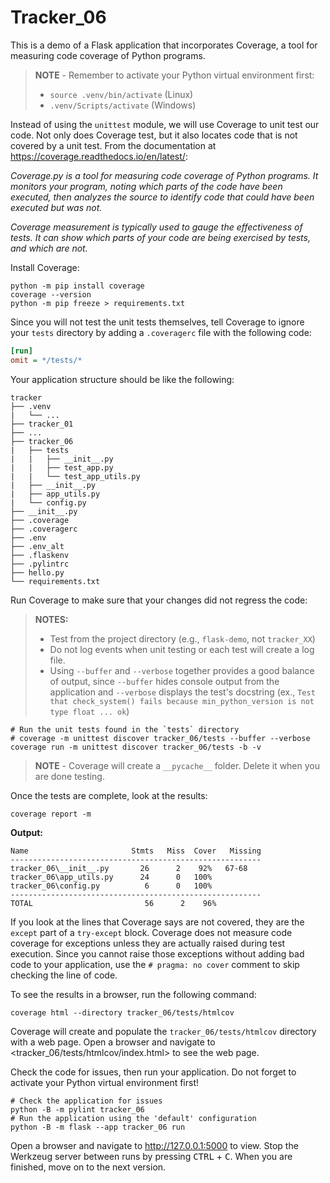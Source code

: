 # Tracker_06

This is a demo of a Flask application that incorporates Coverage, a tool for measuring code coverage of Python programs.

> **NOTE** - Remember to activate your Python virtual environment first:
>
> - `source .venv/bin/activate` (Linux)
> - `.venv/Scripts/activate` (Windows)

Instead of using the `unittest` module, we will use Coverage to unit test our code. Not only does Coverage test, but it also locates code that is not covered by a unit test. From the documentation at <https://coverage.readthedocs.io/en/latest/>:

*Coverage.py is a tool for measuring code coverage of Python programs. It monitors your program, noting which parts of the code have been executed, then analyzes the source to identify code that could have been executed but was not.*

*Coverage measurement is typically used to gauge the effectiveness of tests. It can show which parts of your code are being exercised by tests, and which are not.*

Install Coverage:

```shell
python -m pip install coverage
coverage --version
python -m pip freeze > requirements.txt
```

Since you will not test the unit tests themselves, tell Coverage to ignore your `tests` directory by adding a `.coveragerc` file with the following code:

```ini
[run]
omit = */tests/*
```

Your application structure should be like the following:

```text
tracker
├── .venv
|   └── ...
├── tracker_01
├── ...
├── tracker_06
|   ├── tests
|   |   ├── __init__.py
|   |   ├── test_app.py
|   |   └── test_app_utils.py
|   ├── __init__.py
|   ├── app_utils.py
|   └── config.py
├── __init__.py
├── .coverage
├── .coveragerc
├── .env
├── .env_alt
├── .flaskenv
├── .pylintrc
├── hello.py
└── requirements.txt
```

Run Coverage to make sure that your changes did not regress the code:

> **NOTES:**
>
> - Test from the project directory (e.g., `flask-demo`, not `tracker_XX`)
> - Do not log events when unit testing or each test will create a log file.
> - Using `--buffer` and `--verbose` together provides a good balance of output,
>   since `--buffer` hides console output from the application
>   and `--verbose` displays the test's docstring
>   (ex., `Test that check_system() fails because min_python_version is not type float ... ok`)

```shell
# Run the unit tests found in the `tests` directory
# coverage -m unittest discover tracker_06/tests --buffer --verbose
coverage run -m unittest discover tracker_06/tests -b -v
```

> **NOTE** - Coverage will create a `__pycache__` folder. Delete it when you are done testing.

Once the tests are complete, look at the results:

```shell
coverage report -m
```

**Output:**

```text
Name                       Stmts   Miss  Cover   Missing
--------------------------------------------------------
tracker_06\__init__.py       26      2    92%   67-68
tracker_06\app_utils.py      24      0   100%
tracker_06\config.py          6      0   100%
--------------------------------------------------------
TOTAL                         56      2    96%
```

If you look at the lines that Coverage says are not covered, they are the `except` part of a `try-except` block. Coverage does not measure code coverage for exceptions unless they are actually raised during test execution. Since you cannot raise those exceptions without adding bad code to your application, use the `# pragma: no cover` comment to skip checking the line of code.

To see the results in a browser, run the following command:

```shell
coverage html --directory tracker_06/tests/htmlcov
```

Coverage will create and populate the `tracker_06/tests/htmlcov` directory with a web page. Open a browser and navigate to <tracker_06/tests/htmlcov/index.html> to see the web page.

Check the code for issues, then run your application. Do not forget to activate your Python virtual environment first!

```shell
# Check the application for issues
python -B -m pylint tracker_06
# Run the application using the 'default' configuration
python -B -m flask --app tracker_06 run
```

Open a browser and navigate to <http://127.0.0.1:5000> to view. Stop the Werkzeug server between runs by pressing <kbd>CTRL</kbd> +  <kbd>C</kbd>. When you are finished, move on to the next version.
